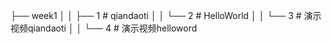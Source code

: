 ├── week1
│   │   ├── 1        # qiandaoti
│   │   └── 2        # HelloWorld
│   │   └── 3        # 演示视频qiandaoti
│   │   └── 4        # 演示视频helloword
